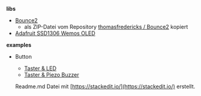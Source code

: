 **libs**
- [Bounce2](https://github.com/StefanDraeger/ESP8266---DIY-Wetterstation/tree/main/libs/Bounce2)
   - als ZIP-Datei vom Repository [thomasfredericks / Bounce2](https://github.com/thomasfredericks/Bounce2) kopiert
- [Adafruit SSD1306 Wemos OLED]()

**examples**
- Button
  - [Taster & LED](https://github.com/StefanDraeger/ESP8266---DIY-Wetterstation/tree/main/examples/button/button_led)
  - [Taster & Piezo Buzzer](https://github.com/StefanDraeger/ESP8266---DIY-Wetterstation/tree/main/examples/button/button_buzzer)
  
  
  Readme.md Datei mit [https://stackedit.io/](https://stackedit.io/) erstellt.